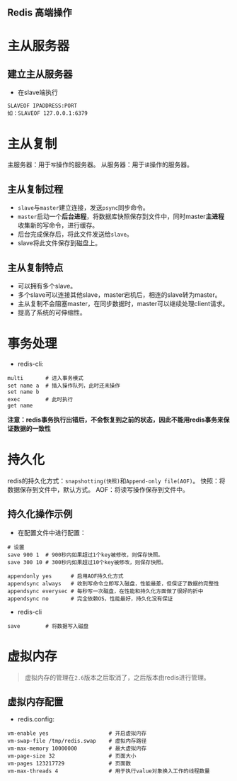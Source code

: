 
Redis 高端操作
---

# 主从服务器
## 建立主从服务器
* 在slave端执行
```
SLAVEOF IPADDRESS:PORT
如：SLAVEOF 127.0.0.1:6379
```


# 主从复制
主服务器：用于`写`操作的服务器。
从服务器：用于`读`操作的服务器。

## 主从复制过程
* `slave`与`master`建立连接，发送`psync`同步命令。
* `master`启动一个**后台进程**，将数据库快照保存到文件中，同时master**主进程**收集新的写命令，进行缓存。
* 后台完成保存后，将此文件发送给`slave`。
* slave将此文件保存到磁盘上。


## 主从复制特点
* 可以拥有多个slave。
* 多个slave可以连接其他slave，master宕机后，相连的slave转为master。
* 主从复制不会阻塞master，在同步数据时，master可以继续处理client请求。
* 提高了系统的可伸缩性。


# 事务处理
* redis-cli:
```shell
multi       # 进入事务模式
set name a  # 插入操作队列，此时还未操作
set name b
exec        # 此时执行
get name
```
**注意：redis事务执行出错后，不会恢复到之前的状态，因此不能用redis事务来保证数据的一致性**

# 持久化
redis的持久化方式：`snapshotting(快照)`和`Append-only file(AOF)`。
快照：将数据保存到文件中，默认方式。
AOF：将读写操作保存到文件中。


## 持久化操作示例
* 在配置文件中进行配置：
```
# 设置
save 900 1  # 900秒内如果超过1个key被修改，则保存快照。
save 300 10 # 300秒内如果超过10个key被修改，则保存快照。

appendonly yes      # 启用AOF持久化方式
appendsync always   # 收到写命令立即写入磁盘，性能最差，但保证了数据的完整性
appendsync everysec # 每秒写一次磁盘，在性能和持久化方面做了很好的折中
appendsync no       # 完全依赖OS，性能最好，持久化没有保证
```
* redis-cli
```
save        # 将数据写入磁盘
```


# 虚拟内存
> 虚拟内存的管理在`2.6`版本之后取消了，之后版本由redis进行管理。

## 虚拟内存配置
* redis.config:
```
vm-enable yes                   # 开启虚拟内存
vm-swap-file /tmp/redis.swap    # 虚拟内存路径
vm-max-memory 10000000          # 最大虚拟内存
vm-page-size 32                 # 页面大小
vm-pages 123217729              # 页面数
vm-max-threads 4                # 用于执行value对象换入工作的线程数量
```